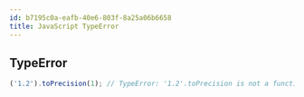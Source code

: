 ```yaml
---
id: b7195c0a-eafb-40e6-803f-8a25a06b6658
title: JavaScript TypeError
---
```


## TypeError

``` javascript
('1.2').toPrecision(1); // TypeError: '1.2'.toPrecision is not a function
```
